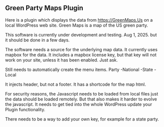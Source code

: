 ## Green Party Maps Plugin

Here is a plugin which displays the data from https://GreenMaps.Us on a local
WordPress web site. Green Maps is a map of the US green party. 

This software is currently under development and testing. Aug 1, 2025.
but it should be done in a few days.

The software needs a source for the underlying map data.  It currently uses mapbox for the data.  It includes a mapbox license key, but that key will not work on your site, unless it has been enabled.  Just ask.  

Still needs to automatically create the menu items.
Party
  -National
  -State
  -Local

It injects header, but not a footer.
It has a shortcode for the map html.

For security reasons, the Javascript needs to be loaded from local files
just the data should be loaded remotely.  But that also makes it harder to
evolve the javascript.   It needs to get tied into the whole WordPress update
your Plugin functionality.

There needs to be a way to add your own key, for example for a state party.
